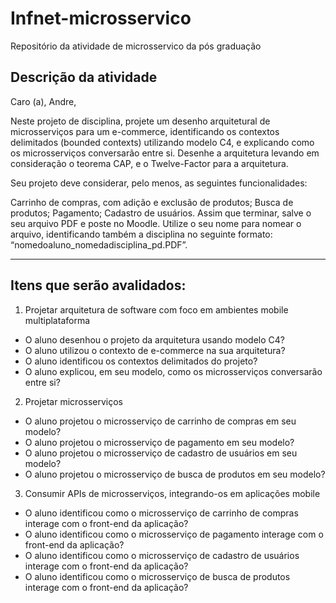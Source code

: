 # Infnet-microsservico
Repositório da atividade de microsservico da pós graduação


## Descrição da atividade

Caro (a), Andre,

Neste projeto de disciplina, projete um desenho arquitetural de microsserviços para um e-commerce, identificando os contextos delimitados (bounded contexts) utilizando modelo C4, e explicando como os microsserviços conversarão entre si. Desenhe a arquitetura levando em consideração o teorema CAP, e o Twelve-Factor para a arquitetura.

Seu projeto deve considerar, pelo menos, as seguintes funcionalidades:

Carrinho de compras, com adição e exclusão de produtos;
Busca de produtos;
Pagamento;
Cadastro de usuários.
Assim que terminar, salve o seu arquivo PDF e poste no Moodle. Utilize o seu nome para nomear o arquivo, identificando também a disciplina no seguinte formato: “nomedoaluno_nomedadisciplina_pd.PDF”.

<hr/>

## Itens que serão avalidados:
1. Projetar arquitetura de software com foco em ambientes mobile multiplataforma
 - O aluno desenhou o projeto da arquitetura usando modelo C4?
 - O aluno utilizou o contexto de e-commerce na sua arquitetura?	
 - O aluno identificou os contextos delimitados do projeto?	
 - O aluno explicou, em seu modelo, como os microsserviços conversarão entre si?	

2. Projetar microsserviços
 - O aluno projetou o microsserviço de carrinho de compras em seu modelo?	
 - O aluno projetou o microsserviço de pagamento em seu modelo?	
 - O aluno projetou o microsserviço de cadastro de usuários em seu modelo?	
 - O aluno projetou o microsserviço de busca de produtos em seu modelo?	
 
3. Consumir APIs de microsserviços, integrando-os em aplicações mobile
 - O aluno identificou como o microsserviço de carrinho de compras interage com o front-end da aplicação?	
 - O aluno identificou como o microsserviço de pagamento interage com o front-end da aplicação?	
 - O aluno identificou como o microsserviço de cadastro de usuários interage com o front-end da aplicação?	
 - O aluno identificou como o microsserviço de busca de produtos interage com o front-end da aplicação?	
 
